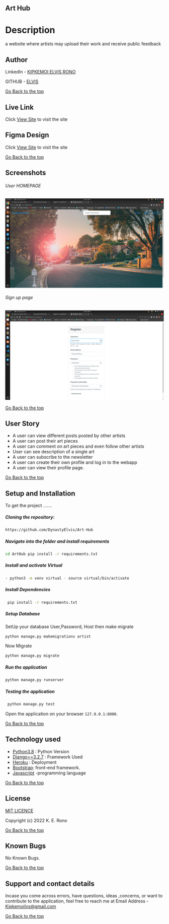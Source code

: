 ## Art Hub

# Description  
a website where artists may upload their work and receive public feedback

## Author  
  
LinkedIn - [KIPKEMOI ELVIS RONO](https://ke.linkedin.com/in/kipkemoi-elvis-aa3548209?trk=public_profile_samename-profile)


GITHUB - [ELVIS](https://github.com/DynastyElvis)


[Go Back to the top](#Art-Hub)

##  Live Link  
 Click [View Site](https://elvis-arthub.herokuapp.com/)  to visit the site

## Figma Design
 Click [View Site](https://www.figma.com/file/MeHFr28dnI7gmZN5dLEKKB/Art-Hub-Design?node-id=0%3A1)  to visit the site

[Go Back to the top](#Art-Hub)
## Screenshots 
###### User HOMEPAGE
 
<img src="https://raw.githubusercontent.com/DynastyElvis/The-Neighbourhood./master/static/images/Screenshot%20from%202022-06-20%2000-25-51.png">
 

 ###### Sign up page
 <img src="https://raw.githubusercontent.com/DynastyElvis/The-Neighbourhood./master/static/images/Screenshot%20from%202022-06-20%2000-26-09.png">

[Go Back to the top](#Art-Hub)


## User Story  
  
* A user can view different posts posted by other artists
* A user can post their art pieces
* A user can comment on art pieces and even follow other artists 
* User can see description of a single art  
* A user can subscribe to the newsletter
* A user can create their own profile and log in to the webapp
* A user can view their profile page. 
  
[Go Back to the top](#Art-Hub)
  
## Setup and Installation  
To get the project .......  
  
##### Cloning the repository:  
```bash
https://github.com/DynastyElvis/Art-Hub
```
##### Navigate into the folder and install requirements  
 ```bash
 cd ArtHub pip install -r requirements.txt 
 ```
##### Install and activate Virtual  
```bash
- python3 -m venv virtual - source virtual/bin/activate
```
##### Install Dependencies  
```bash
 pip install -r requirements.txt 
``` 
 ##### Setup Database  
  SetUp your database User,Password, Host then make migrate  
 ```bash 
python manage.py makemigrations artist
 ``` 
 Now Migrate

```bash
python manage.py migrate 
```
##### Run the application  
```bash
python manage.py runserver 
```
##### Testing the application  
```bash
 python manage.py test 
```
Open the application on your browser `127.0.0.1:8000`.  
  
[Go Back to the top](#Art-Hub)
  
## Technology used
* [Python3.8](https://www.python.org/) : Python Version
* [Django==3.2.7](https://docs.djangoproject.com/en/2.2/) : Framework Used
* [Heroku](https://heroku.com) : Deployment
* [Bootstrap](https://getbootstrap.com/): front-end framework.
* [Javascript](https://www.javascript.com/) -programming language

  
[Go Back to the top](#Art-Hub)

## License

[MIT LICENCE](https://github.com/DynastyElvis/The-Neighbourhood./blob/master/LICENSE)


Copyright (c) 2022 K. E. Rono



[Go Back to the top](#Art-Hub)

## Known Bugs

No Known Bugs.


[Go Back to the top](#Art-Hub)

## Support and contact details
 Incase you come across errors, have questions, ideas ,concerns, or want to contribute to the application, feel free to reach me at 
Email Address - [Kipkemoilvs@gmail.com](Kipkemoilvs@gmail.com)


[Go Back to the top](#Art-Hub)